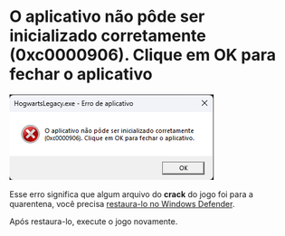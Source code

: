 # O aplicativo não pôde ser inicializado corretamente (0xc0000906). Clique em OK para fechar o aplicativo

![0xc0000906](assets/errors/0xc0000906.png)

Esse erro significa que algum arquivo do **crack** do jogo foi para a quarentena, você precisa [restaura-lo no Windows Defender](restore-files.md).

Após restaura-lo, execute o jogo novamente.